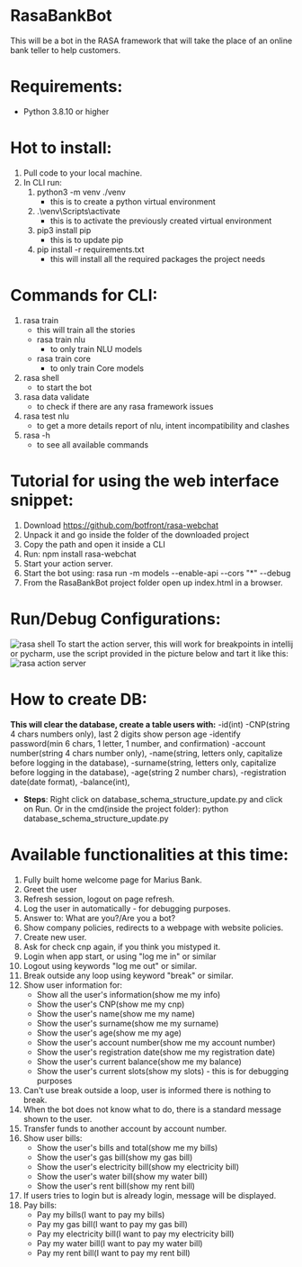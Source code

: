 # RasaBankBot
This will be a bot in the RASA framework that will take the place of an online bank teller to help customers.

# Requirements:
- Python 3.8.10 or higher

# Hot to install:
1. Pull code to your local machine.
2. In CLI run: 
   1. python3 -m venv ./venv 
      - this is to create a python virtual environment
   2. .\venv\Scripts\activate
      - this is to activate the previously created virtual environment
   3. pip3 install pip
      - this is to update pip
   4. pip install -r requirements.txt
      - this will install all the required packages the project needs

# Commands for CLI:
1. rasa train
   - this will train all the stories
   - rasa train nlu
     - to only train NLU models
   - rasa train core
     - to only train Core models
2. rasa shell
   - to start the bot
3. rasa data validate
   - to check if there are any rasa framework issues
4. rasa test nlu
   - to get a more details report of nlu, intent incompatibility and clashes
5. rasa -h
   - to see all available commands

# Tutorial for using the web interface snippet:
1. Download https://github.com/botfront/rasa-webchat
2. Unpack it and go inside the folder of the downloaded project
3. Copy the path and open it inside a CLI
4. Run: npm install rasa-webchat
5. Start your action server.
6. Start the bot using: rasa run -m models --enable-api --cors "*" --debug
7. From the RasaBankBot project folder open up index.html in a browser.

# Run/Debug Configurations:
![rasa shell](https://user-images.githubusercontent.com/20334644/217662204-fb40ff9d-8f4d-4ce0-8eb7-0d07d31db02f.PNG)
To start the action server, this will work for breakpoints in intellij or pycharm, use the script provided in the picture below and tart it like this:
![rasa action server](https://user-images.githubusercontent.com/20334644/219470306-a998c38d-5b2a-4598-8d2e-5a39ae35f4d3.PNG)

# How to create DB:
**This will clear the database, create a table users with:**
-id(int)
-CNP(string 4 chars numbers only), last 2 digits show person age
-identify password(min 6 chars, 1 letter, 1 number, and confirmation)
-account number(string 4 chars number only), 
-name(string, letters only, capitalize before logging in the database), 
-surname(string, letters only, capitalize before logging in the database), 
-age(string 2 number chars), 
-registration date(date format), 
-balance(int), 

- **Steps**:
Right click on database_schema_structure_update.py and click on Run.
Or in the cmd(inside the project folder): python database_schema_structure_update.py

# Available functionalities at this time:
1. Fully built home welcome page for Marius Bank.
2. Greet the user
3. Refresh session, logout on page refresh.
4. Log the user in automatically - for debugging purposes.
5. Answer to: What are you?/Are you a bot?
6. Show company policies, redirects to a webpage with website policies.
7. Create new user.
8. Ask for check cnp again, if you think you mistyped it.
9. Login when app start, or using "log me in" or similar
10. Logout using keywords "log me out" or similar.
11. Break outside any loop using keyword "break" or similar.
12. Show user information for:
    - Show all the user's information(show me my info)
    - Show the user's CNP(show me my cnp)
    - Show the user's name(show me my name)
    - Show the user's surname(show me my surname)
    - Show the user's age(show me my age)
    - Show the user's account number(show me my account number)
    - Show the user's registration date(show me my registration date)
    - Show the user's current balance(show me my balance)
    - Show the user's current slots(show my slots) - this is for debugging purposes
13. Can't use break outside a loop, user is informed there is nothing to break.
14. When the bot does not know what to do, there is a standard message shown to the user.
15. Transfer funds to another account by account number.
16. Show user bills:
    - Show the user's bills and total(show me my bills)
    - Show the user's gas bill(show my gas bill)
    - Show the user's electricity bill(show my electricity bill)
    - Show the user's water bill(show my water bill)
    - Show the user's rent bill(show my rent bill)
17. If users tries to login but is already login, message will be displayed.
18. Pay bills:
    - Pay my bills(I want to pay my bills)
    - Pay my gas bill(I want to pay my gas bill)
    - Pay my electricity bill(I want to pay my electricity bill)
    - Pay my water bill(I want to pay my water bill)
    - Pay my rent bill(I want to pay my rent bill)
